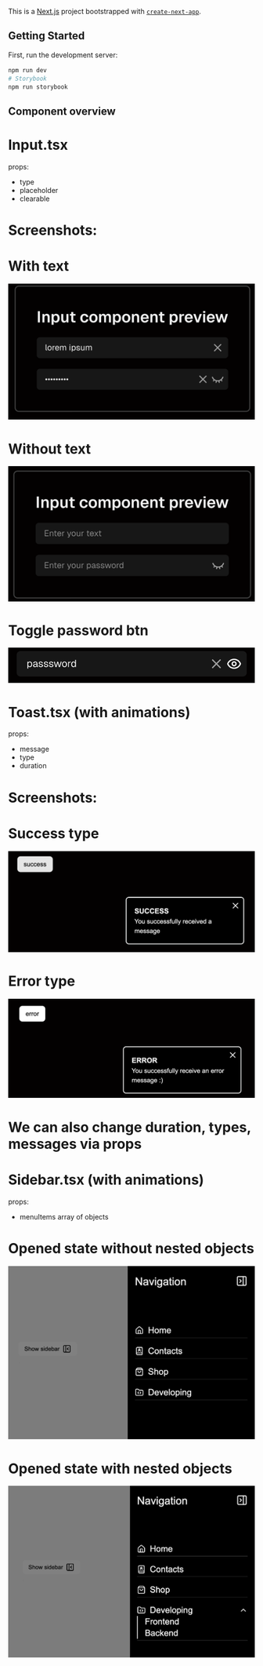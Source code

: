 This is a [Next.js](https://nextjs.org) project bootstrapped with [`create-next-app`](https://nextjs.org/docs/app/api-reference/cli/create-next-app).

## Getting Started

First, run the development server:

```bash
npm run dev
# Storybook
npm run storybook
```
## Component overview

# Input.tsx
props: 
- type
- placeholder
- clearable
# Screenshots: 
# With text
![Active](<Screenshot 2025-10-03 at 16.22.49.png>)
# Without text
![No text](<Screenshot 2025-10-03 at 16.23.38.png>)
# Toggle password btn
![Toggle password](<Screenshot 2025-10-03 at 16.24.23.png>)

# Toast.tsx (with animations)
props:
- message
- type
- duration

# Screenshots:
# Success type
![Success](<Screenshot 2025-10-03 at 16.26.30.png>)
# Error type
![Error](<Screenshot 2025-10-03 at 16.26.44.png>)
# We can also change duration, types, messages via props

# Sidebar.tsx (with animations)
props:
- menuItems array of objects

# Opened state without nested objects
![Opened](<Screenshot 2025-10-03 at 16.31.33.png>)
# Opened state with nested objects
![Opened nested](<Screenshot 2025-10-03 at 16.32.57.png>)
